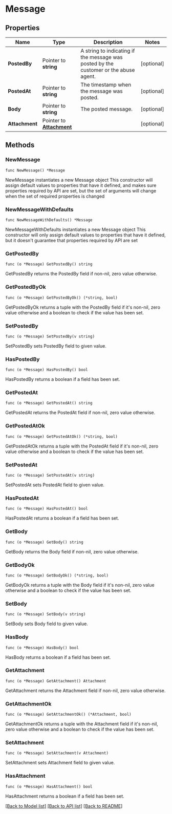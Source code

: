 # Message

## Properties

Name | Type | Description | Notes
------------ | ------------- | ------------- | -------------
**PostedBy** | Pointer to **string** | A string to indicating if the message was posted by the customer or the abuse agent. | [optional] 
**PostedAt** | Pointer to **string** | The timestamp when the message was posted. | [optional] 
**Body** | Pointer to **string** | The posted message. | [optional] 
**Attachment** | Pointer to [**Attachment**](Attachment.md) |  | [optional] 

## Methods

### NewMessage

`func NewMessage() *Message`

NewMessage instantiates a new Message object
This constructor will assign default values to properties that have it defined,
and makes sure properties required by API are set, but the set of arguments
will change when the set of required properties is changed

### NewMessageWithDefaults

`func NewMessageWithDefaults() *Message`

NewMessageWithDefaults instantiates a new Message object
This constructor will only assign default values to properties that have it defined,
but it doesn't guarantee that properties required by API are set

### GetPostedBy

`func (o *Message) GetPostedBy() string`

GetPostedBy returns the PostedBy field if non-nil, zero value otherwise.

### GetPostedByOk

`func (o *Message) GetPostedByOk() (*string, bool)`

GetPostedByOk returns a tuple with the PostedBy field if it's non-nil, zero value otherwise
and a boolean to check if the value has been set.

### SetPostedBy

`func (o *Message) SetPostedBy(v string)`

SetPostedBy sets PostedBy field to given value.

### HasPostedBy

`func (o *Message) HasPostedBy() bool`

HasPostedBy returns a boolean if a field has been set.

### GetPostedAt

`func (o *Message) GetPostedAt() string`

GetPostedAt returns the PostedAt field if non-nil, zero value otherwise.

### GetPostedAtOk

`func (o *Message) GetPostedAtOk() (*string, bool)`

GetPostedAtOk returns a tuple with the PostedAt field if it's non-nil, zero value otherwise
and a boolean to check if the value has been set.

### SetPostedAt

`func (o *Message) SetPostedAt(v string)`

SetPostedAt sets PostedAt field to given value.

### HasPostedAt

`func (o *Message) HasPostedAt() bool`

HasPostedAt returns a boolean if a field has been set.

### GetBody

`func (o *Message) GetBody() string`

GetBody returns the Body field if non-nil, zero value otherwise.

### GetBodyOk

`func (o *Message) GetBodyOk() (*string, bool)`

GetBodyOk returns a tuple with the Body field if it's non-nil, zero value otherwise
and a boolean to check if the value has been set.

### SetBody

`func (o *Message) SetBody(v string)`

SetBody sets Body field to given value.

### HasBody

`func (o *Message) HasBody() bool`

HasBody returns a boolean if a field has been set.

### GetAttachment

`func (o *Message) GetAttachment() Attachment`

GetAttachment returns the Attachment field if non-nil, zero value otherwise.

### GetAttachmentOk

`func (o *Message) GetAttachmentOk() (*Attachment, bool)`

GetAttachmentOk returns a tuple with the Attachment field if it's non-nil, zero value otherwise
and a boolean to check if the value has been set.

### SetAttachment

`func (o *Message) SetAttachment(v Attachment)`

SetAttachment sets Attachment field to given value.

### HasAttachment

`func (o *Message) HasAttachment() bool`

HasAttachment returns a boolean if a field has been set.


[[Back to Model list]](../README.md#documentation-for-models) [[Back to API list]](../README.md#documentation-for-api-endpoints) [[Back to README]](../README.md)


